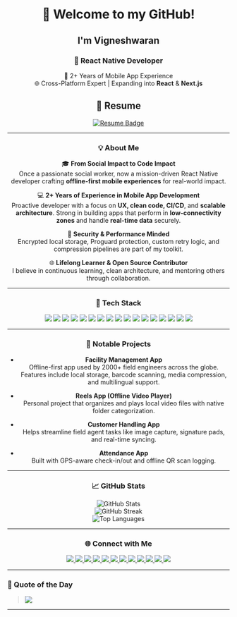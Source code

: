 <div align="center">

# 👋 Welcome to my GitHub!

## I'm **Vigneshwaran**

### 🚀 React Native Developer  
🧠 2+ Years of Mobile App Experience  
🌐 Cross-Platform Expert | Expanding into **React** & **Next.js**

## 📄 Resume

<div align="center">
  <a href="https://raw.githubusercontent.com/Bv2124/Bv2124/main/VIGNESHWARAN_Resume.pdf" download>
    <img src="https://img.shields.io/badge/Download%20Resume-PDF-blue?style=for-the-badge&logo=adobeacrobatreader&logoColor=white" alt="Resume Badge"/>
  </a>
</div>


---

### 💡 About Me

🎓 **From Social Impact to Code Impact**  
Once a passionate social worker, now a mission-driven React Native developer crafting **offline-first mobile experiences** for real-world impact.

💻 **2+ Years of Experience in Mobile App Development**  
Proactive developer with a focus on **UX, clean code, CI/CD**, and **scalable architecture**. Strong in building apps that perform in **low-connectivity zones** and handle **real-time data** securely.

🔐 **Security & Performance Minded**  
Encrypted local storage, Proguard protection, custom retry logic, and compression pipelines are part of my toolkit.

🌐 **Lifelong Learner & Open Source Contributor**  
I believe in continuous learning, clean architecture, and mentoring others through collaboration.

---

### 🔧 Tech Stack

<div align="center">

  <img src="https://img.shields.io/badge/React_Native-20232a?style=for-the-badge&logo=react&logoColor=61DAFB" />
  <img src="https://img.shields.io/badge/React-20232a?style=for-the-badge&logo=react&logoColor=61DAFB" />
  <img src="https://img.shields.io/badge/JavaScript-F7DF1E?style=for-the-badge&logo=javascript&logoColor=black" />
  <img src="https://img.shields.io/badge/TypeScript-3178C6?style=for-the-badge&logo=typescript&logoColor=white" />
  <img src="https://img.shields.io/badge/Redux_Toolkit-764ABC?style=for-the-badge&logo=redux&logoColor=white" />
  <img src="https://img.shields.io/badge/Context_API-000000?style=for-the-badge&logo=react&logoColor=white" />
  <img src="https://img.shields.io/badge/Firebase-FFCA28?style=for-the-badge&logo=firebase&logoColor=black" />
  <img src="https://img.shields.io/badge/SQLite-003B57?style=for-the-badge&logo=sqlite&logoColor=white" />
  <img src="https://img.shields.io/badge/AsyncStorage-20232A?style=for-the-badge" />
  <img src="https://img.shields.io/badge/CryptoJS-blue?style=for-the-badge" />
  <img src="https://img.shields.io/badge/TailwindCSS-38B2AC?style=for-the-badge&logo=tailwind-css&logoColor=white" />
  <img src="https://img.shields.io/badge/Git-F05032?style=for-the-badge&logo=git&logoColor=white" />
  <img src="https://img.shields.io/badge/GitHub-181717?style=for-the-badge&logo=github&logoColor=white" />
  <img src="https://img.shields.io/badge/Postman-FF6C37?style=for-the-badge&logo=postman&logoColor=white" />
  <img src="https://img.shields.io/badge/Android_Studio-3DDC84?style=for-the-badge&logo=android-studio&logoColor=white" />
  <img src="https://img.shields.io/badge/Xcode-1575F9?style=for-the-badge&logo=xcode&logoColor=white" />
  <img src="https://img.shields.io/badge/Figma-F24E1E?style=for-the-badge&logo=figma&logoColor=white" />
</div>


---

### 📱 Notable Projects

- **Facility Management App**  
  Offline-first app used by 2000+ field engineers across the globe. Features include local storage, barcode scanning, media compression, and multilingual support.

- **Reels App (Offline Video Player)**  
  Personal project that organizes and plays local video files with native folder categorization.

- **Customer Handling App**  
  Helps streamline field agent tasks like image capture, signature pads, and real-time syncing.

- **Attendance App**  
  Built with GPS-aware check-in/out and offline QR scan logging.

---

### 📈 GitHub Stats

<p align="center">
  <img src="https://github-readme-stats.vercel.app/api?username=Bv2124&theme=react&show_icons=true&hide_border=false" alt="GitHub Stats" />
  <br/>
  <img src="https://github-readme-streak-stats.herokuapp.com/?user=Bv2124&theme=react&hide_border=false" alt="GitHub Streak" />
  <br/>
  <img src="https://github-readme-stats.vercel.app/api/top-langs/?username=Bv2124&layout=compact&theme=react&hide_border=false" alt="Top Languages" />
</p>

---

### 🌐 Connect with Me

<a href="https://www.linkedin.com/in/vignesh-waran-18599a2b2" target="_blank">
  <img src="https://img.shields.io/badge/LinkedIn-0077B5?style=for-the-badge&logo=linkedin&logoColor=white" />
</a>
<a href="https://github.com/Bv2124" target="_blank">
  <img src="https://img.shields.io/badge/GitHub-181717?style=for-the-badge&logo=github&logoColor=white" />
</a>
<a href="https://instagram.com/cedric_lio_ping" target="_blank">
  <img src="https://img.shields.io/badge/Instagram-E4405F?style=for-the-badge&logo=instagram&logoColor=white" />
</a>
<a href="https://stackoverflow.com/users/20723809" target="_blank">
  <img src="https://img.shields.io/badge/StackOverflow-FE7A16?style=for-the-badge&logo=stack-overflow&logoColor=white" />
</a>
<a href="https://medium.com/@Cedric" target="_blank">
  <img src="https://img.shields.io/badge/Medium-12100E?style=for-the-badge&logo=medium&logoColor=white" />
</a>
<a href="https://x.com/Dr_nk_rd" target="_blank">
  <img src="https://img.shields.io/badge/X-000000?style=for-the-badge&logo=x&logoColor=white" />
</a>
<a href="https://www.behance.net/vigneshwaran" target="_blank">
  <img src="https://img.shields.io/badge/Behance-1769ff?style=for-the-badge&logo=behance&logoColor=white" />
</a>
<a href="https://discord.gg/pC79kjvP" target="_blank">
  <img src="https://img.shields.io/badge/Discord-7289DA?style=for-the-badge&logo=discord&logoColor=white" />
</a>
<a href="https://pinterest.com/vigneshwara1355" target="_blank">
  <img src="https://img.shields.io/badge/Pinterest-E60023?style=for-the-badge&logo=pinterest&logoColor=white" />
</a>
<a href="https://quora.com/profile/Vignesh-Waran" target="_blank">
  <img src="https://img.shields.io/badge/Quora-B92B27?style=for-the-badge&logo=quora&logoColor=white" />
</a>
<a href="https://reddit.com/user/vigneshwaran2124" target="_blank">
  <img src="https://img.shields.io/badge/Reddit-FF4500?style=for-the-badge&logo=reddit&logoColor=white" />
</a>
<a href="https://codepen.io/Vicky2124" target="_blank">
  <img src="https://img.shields.io/badge/Codepen-000000?style=for-the-badge&logo=codepen&logoColor=white" />
</a>

</div>


---

### 📜 Quote of the Day

> ![](https://quotes-github-readme.vercel.app/api?type=horizontal&theme=radical)

---

<!-- Inspired by GPRM & crafted with ❤️ by Vigneshwaran -->
